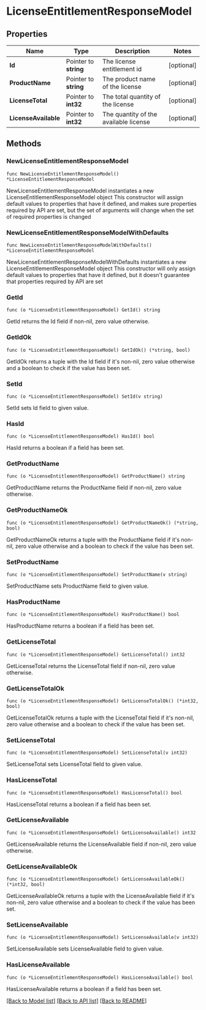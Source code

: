 # LicenseEntitlementResponseModel

## Properties

Name | Type | Description | Notes
------------ | ------------- | ------------- | -------------
**Id** | Pointer to **string** | The license entitlement id | [optional] 
**ProductName** | Pointer to **string** | The product name of the license | [optional] 
**LicenseTotal** | Pointer to **int32** | The total quantity of the license | [optional] 
**LicenseAvailable** | Pointer to **int32** | The quantity of the available license | [optional] 

## Methods

### NewLicenseEntitlementResponseModel

`func NewLicenseEntitlementResponseModel() *LicenseEntitlementResponseModel`

NewLicenseEntitlementResponseModel instantiates a new LicenseEntitlementResponseModel object
This constructor will assign default values to properties that have it defined,
and makes sure properties required by API are set, but the set of arguments
will change when the set of required properties is changed

### NewLicenseEntitlementResponseModelWithDefaults

`func NewLicenseEntitlementResponseModelWithDefaults() *LicenseEntitlementResponseModel`

NewLicenseEntitlementResponseModelWithDefaults instantiates a new LicenseEntitlementResponseModel object
This constructor will only assign default values to properties that have it defined,
but it doesn't guarantee that properties required by API are set

### GetId

`func (o *LicenseEntitlementResponseModel) GetId() string`

GetId returns the Id field if non-nil, zero value otherwise.

### GetIdOk

`func (o *LicenseEntitlementResponseModel) GetIdOk() (*string, bool)`

GetIdOk returns a tuple with the Id field if it's non-nil, zero value otherwise
and a boolean to check if the value has been set.

### SetId

`func (o *LicenseEntitlementResponseModel) SetId(v string)`

SetId sets Id field to given value.

### HasId

`func (o *LicenseEntitlementResponseModel) HasId() bool`

HasId returns a boolean if a field has been set.

### GetProductName

`func (o *LicenseEntitlementResponseModel) GetProductName() string`

GetProductName returns the ProductName field if non-nil, zero value otherwise.

### GetProductNameOk

`func (o *LicenseEntitlementResponseModel) GetProductNameOk() (*string, bool)`

GetProductNameOk returns a tuple with the ProductName field if it's non-nil, zero value otherwise
and a boolean to check if the value has been set.

### SetProductName

`func (o *LicenseEntitlementResponseModel) SetProductName(v string)`

SetProductName sets ProductName field to given value.

### HasProductName

`func (o *LicenseEntitlementResponseModel) HasProductName() bool`

HasProductName returns a boolean if a field has been set.

### GetLicenseTotal

`func (o *LicenseEntitlementResponseModel) GetLicenseTotal() int32`

GetLicenseTotal returns the LicenseTotal field if non-nil, zero value otherwise.

### GetLicenseTotalOk

`func (o *LicenseEntitlementResponseModel) GetLicenseTotalOk() (*int32, bool)`

GetLicenseTotalOk returns a tuple with the LicenseTotal field if it's non-nil, zero value otherwise
and a boolean to check if the value has been set.

### SetLicenseTotal

`func (o *LicenseEntitlementResponseModel) SetLicenseTotal(v int32)`

SetLicenseTotal sets LicenseTotal field to given value.

### HasLicenseTotal

`func (o *LicenseEntitlementResponseModel) HasLicenseTotal() bool`

HasLicenseTotal returns a boolean if a field has been set.

### GetLicenseAvailable

`func (o *LicenseEntitlementResponseModel) GetLicenseAvailable() int32`

GetLicenseAvailable returns the LicenseAvailable field if non-nil, zero value otherwise.

### GetLicenseAvailableOk

`func (o *LicenseEntitlementResponseModel) GetLicenseAvailableOk() (*int32, bool)`

GetLicenseAvailableOk returns a tuple with the LicenseAvailable field if it's non-nil, zero value otherwise
and a boolean to check if the value has been set.

### SetLicenseAvailable

`func (o *LicenseEntitlementResponseModel) SetLicenseAvailable(v int32)`

SetLicenseAvailable sets LicenseAvailable field to given value.

### HasLicenseAvailable

`func (o *LicenseEntitlementResponseModel) HasLicenseAvailable() bool`

HasLicenseAvailable returns a boolean if a field has been set.


[[Back to Model list]](../README.md#documentation-for-models) [[Back to API list]](../README.md#documentation-for-api-endpoints) [[Back to README]](../README.md)



